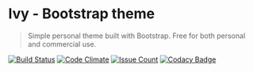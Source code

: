 # Ivy - Bootstrap theme
> Simple personal theme built with Bootstrap.
> Free for both personal and commercial use.

[![Build Status](https://travis-ci.org/IvanSostarko/ivy-theme.svg?branch=master)](https://travis-ci.org/IvanSostarko/ivy-theme)
[![Code Climate](https://codeclimate.com/github/IvanSostarko/ivy-theme/badges/gpa.svg)](https://codeclimate.com/github/IvanSostarko/ivy-theme)
[![Issue Count](https://codeclimate.com/github/IvanSostarko/ivy-theme/badges/issue_count.svg)](https://codeclimate.com/github/IvanSostarko/ivy-theme)
[![Codacy Badge](https://api.codacy.com/project/badge/Grade/41c7e08e52254bb49f69f0a6a626b42f)](https://www.codacy.com/app/ivan-sostarko/ivy-theme?utm_source=github.com&amp;utm_medium=referral&amp;utm_content=IvanSostarko/ivy-theme&amp;utm_campaign=Badge_Grade)

